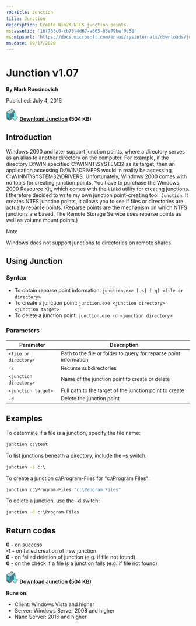 ```yaml
--- 
TOCTitle: Junction
title: Junction
description: Create Win2K NTFS junction points.
ms:assetid: '16f763c0-cb78-4d67-a865-63e79bef0c58'
ms:mtpsurl: 'https://docs.microsoft.com/en-us/sysinternals/downloads/junction'
ms.date: 09/17/2020
---
```


# Junction v1.07

**By Mark Russinovich**

Published: July 4, 2016

[![Download](media/shared/Download_sm.png)](https://download.sysinternals.com/files/Junction.zip) [**Download Junction**](https://download.sysinternals.com/files/Junction.zip) **(504 KB)**

## Introduction

Windows 2000 and later support junction points, where a directory serves as an
alias to another directory on the computer. For example, if the directory
D:\\WIN specified C:\\WINNT\\SYSTEM32 as its target, then an application
accessing D:\\WIN\\DRIVERS would in reality be accessing
C:\\WINNT\\SYSTEM32\\DRIVERS. Unfortunately, Windows 2000 comes with no tools
for creating junction points. You have to purchase the Windows 2000 Resource
Kit, which comes with the `linkd` utility for creating junctions. I therefore
decided to write my own junction point-creating tool: `Junction`. It creates
NTFS junction points, it allows you to see if files or directories are actually
reparse points. (Reparse points are the mechanism on which NTFS junctions are
based. The Remote Storage Service uses reparse points as well as volume mount
points.)

> [!NOTE]
> Windows does not support junctions to directories on remote shares.

## Using Junction

### Syntax

- To obtain reparse point information: `junction.exe [-s] [-q] <file or directory>`
- To create a junction point: `junction.exe <junction directory> <junction target>`
- To delete a junction point: `junction.exe -d <junction directory>`

### Parameters

| Parameter              | Description                                                       |
| ---------------------- | ----------------------------------------------------------------- |
| `<file or directory>`  | Path to the file or folder to query for reparse point information |
| `-s`                   | Recurse subdirectories                                            |
| `<junction directory>` | Name of the junction point to create or delete                    |
| `<junction target>`    | Full path to the target of the junction point to create           |
| `-d`                   | Delete the junction point                                         |


## Examples

To determine if a file is a junction, specify the file name:

```cmd
junction c:\test
```

To list junctions beneath a directory, include the –s switch:

```cmd
junction -s c:\
```

To create a junction c:\\Program-Files for "c:\\Program Files":

```cmd
junction c:\Program-Files "c:\Program Files"
```

To delete a junction, use the –d switch:

```cmd
junction -d c:\Program-Files
```

## Return codes

**0**  - on success  
**-1** - on failed creation of new junction  
**0**  - on failed deletion of junction  (e.g. if file not found)  
**0**  - on the check if a file is a junction fails (e.g. if file not found)  

[![Download](media/shared/Download_sm.png)](https://download.sysinternals.com/files/Junction.zip) [**Download Junction**](https://download.sysinternals.com/files/Junction.zip) **(504 KB)**

**Runs on:**

- Client: Windows Vista and higher
- Server: Windows Server 2008 and higher
- Nano Server: 2016 and higher
